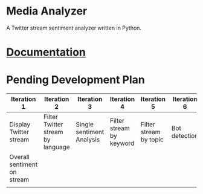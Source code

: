 # Media Analyzer
A Twitter stream sentiment analyzer written in Python.

# [Documentation](https://github.com/joshuam1008/media-analyzer/blob/main/docs/index.md)

# Pending Development Plan
| Iteration 1                | Iteration 2                       | Iteration 3               | Iteration 4              | Iteration 5            | Iteration 6   |
| -------------------------- | --------------------------------- | ------------------------- | ------------------------ | ---------------------- | ------------- |
| Display Twitter stream     | Filter Twitter stream by language | Single sentiment Analysis | Filter stream by keyword | Filter stream by topic | Bot detection |
| Overall sentiment on stream |                                   |                           |                          |                        |               |
|                            |                                   |                           |                          |                        |               |

